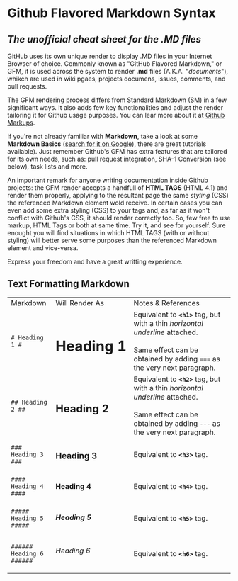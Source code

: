 # Github Flavored Markdown Syntax #
_The unofficial cheat sheet for the .MD files_
------

GitHub uses its own unique render to display .MD files in your Internet Browser of choice. Commonly known as "GitHub Flavored Markdown," or GFM, it is used across the system to render **.md** files (A.K.A. "_documents_"), whikch are used in wiki pgaes, projects documens, issues, comments, and pull requests. 

The GFM rendering process differs from Standard Markdown (SM) in a few significant ways. It also adds few key functionalities and adjust the render tailoring it for Github usage purposes. You can lear more about it at <a href="https://github.com/github/markup#markups" target="_blank">Github Markups</a>. 

If you're not already familiar with **Markdown**, take a look at some **Markdown Basics** (<a href="https://www.google.com/#newwindow=1&safe=off&q=%22Markdown+Basics%22+tutorials" target="_blank">search for it on Google</a>), there are great tutorials available). Just remember Github's GFM has extra features that are tailored for its own needs, such as: pull request integration, SHA-1 Conversion (see below), task lists and more.

An important remark for anyone writing documentation inside Github projects: the GFM render accepts a handfull of **HTML TAGS** (HTML 4.1) and render them properly, applying to the resultant page the same _styling_ (CSS) the referenced Markdown element wold receive. In certain cases you can even add some extra styling (CSS) to your tags and, as far as it won't conflict with Github's CSS, it should render correctly too. So, few free to use markup, HTML Tags or both at same time. Try it, and see for yourself. Sure enought you will find situations in which HTML TAGS (with or without styling) will better serve some purposes than the referenced Markdown element and vice-versa. 

Express your freedom and have a great writting experience.

## Text Formatting Markdown ##

<table style='border: none' width="100%" v-align="top">
<tr>
  <td width="20%" nowrap>Markdown</td>
  <td width="20%" nowrap>Will Render As</td>
  <td width="0%">Notes & References</td>
</tr>
<tr>
  <td width="20%" nowrap><code># Heading 1 #</code></td>
  <td width="20%" nowrap><h1>Heading 1</h1></td>
  <td width="0%">
      Equivalent to <code><b>&lt;h1&gt;</b></code> tag, but with a thin <i>horizontal underline</i> attached.<br /><br />
      Same effect can be obtained by adding <code>===</code> as the very next paragraph.
  </td>
</tr>
<tr>
  <td width="20%" nowrap><code>## Heading 2 ##</code></td>
  <td width="20%" nowrap><h2>Heading 2</h2></td>
  <td width="0%">
      Equivalent to <code><b>&lt;h2&gt;</b></code> tag, but with a thin <i>horizontal underline</i> attached.<br /><br />
      Same effect can be obtained by adding <code>---</code> as the very next paragraph.
  </td>
</tr>
<tr>
  <td width="20%" nowrap><code>### Heading 3 ###</code></td>
  <td width="20%" nowrap><h3>Heading 3</h3></td>
  <td width="0%">Equivalent to <code><b>&lt;h3&gt;</b></code> tag.</td>
</tr>
<tr>
  <td width="20%" nowrap><code>#### Heading 4 ####</code></td>
  <td width="20%" nowrap><h4>Heading 4</h4></td>
  <td width="0%">Equivalent to <code><b>&lt;h4&gt;</b></code> tag.</td>
</tr>
<tr>
  <td width="20%" nowrap><code>##### Heading 5 #####</code></td>
  <td width="20%" nowrap><h5>Heading 5</h5></td>
  <td width="0%">Equivalent to <code><b>&lt;h5&gt;</b></code> tag.</td>
</tr>
<tr>
  <td width="20%" nowrap><code>###### Heading 6 ######</code></td>
  <td width="20%" nowrap><h6>Heading 6</h6></td>
  <td width="0%">Equivalent to <code><b>&lt;h6&gt;</b></code> tag.</td>
</tr>
</table>
